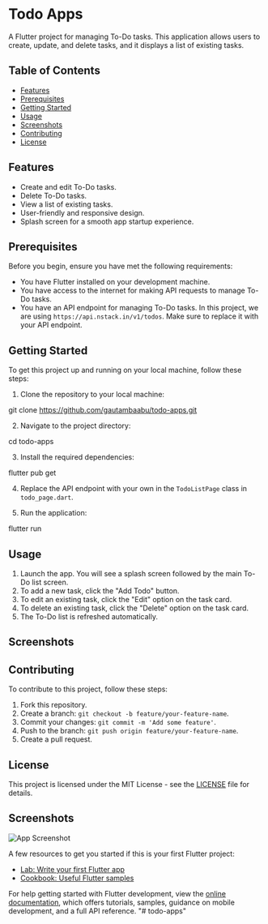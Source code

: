 # Todo Apps

A Flutter project for managing To-Do tasks. This application allows users to create, update, and delete tasks, and it displays a list of existing tasks.

## Table of Contents
- [Features](#features)
- [Prerequisites](#prerequisites)
- [Getting Started](#getting-started)
- [Usage](#usage)
- [Screenshots](#screenshots)
- [Contributing](#contributing)
- [License](#license)

## Features

- Create and edit To-Do tasks.
- Delete To-Do tasks.
- View a list of existing tasks.
- User-friendly and responsive design.
- Splash screen for a smooth app startup experience.

## Prerequisites

Before you begin, ensure you have met the following requirements:

- You have Flutter installed on your development machine.
- You have access to the internet for making API requests to manage To-Do tasks.
- You have an API endpoint for managing To-Do tasks. In this project, we are using `https://api.nstack.in/v1/todos`. Make sure to replace it with your API endpoint.

## Getting Started

To get this project up and running on your local machine, follow these steps:

1. Clone the repository to your local machine:

git clone https://github.com/gautambaabu/todo-apps.git


2. Navigate to the project directory:

cd todo-apps


3. Install the required dependencies:

flutter pub get

4. Replace the API endpoint with your own in the `TodoListPage` class in `todo_page.dart`.

5. Run the application:

flutter run


## Usage

1. Launch the app. You will see a splash screen followed by the main To-Do list screen.
2. To add a new task, click the "Add Todo" button.
3. To edit an existing task, click the "Edit" option on the task card.
4. To delete an existing task, click the "Delete" option on the task card.
5. The To-Do list is refreshed automatically.

## Screenshots



## Contributing

To contribute to this project, follow these steps:

1. Fork this repository.
2. Create a branch: `git checkout -b feature/your-feature-name`.
3. Commit your changes: `git commit -m 'Add some feature'`.
4. Push to the branch: `git push origin feature/your-feature-name`.
5. Create a pull request.

## License

This project is licensed under the MIT License - see the [LICENSE](LICENSE) file for details.

## Screenshots

![App Screenshot](https://via.placeholder.com/468x300?text=App+Screenshot+Here)


A few resources to get you started if this is your first Flutter project:

- [Lab: Write your first Flutter app](https://docs.flutter.dev/get-started/codelab)
- [Cookbook: Useful Flutter samples](https://docs.flutter.dev/cookbook)

For help getting started with Flutter development, view the
[online documentation](https://docs.flutter.dev/), which offers tutorials,
samples, guidance on mobile development, and a full API reference.
"# todo-apps" 
